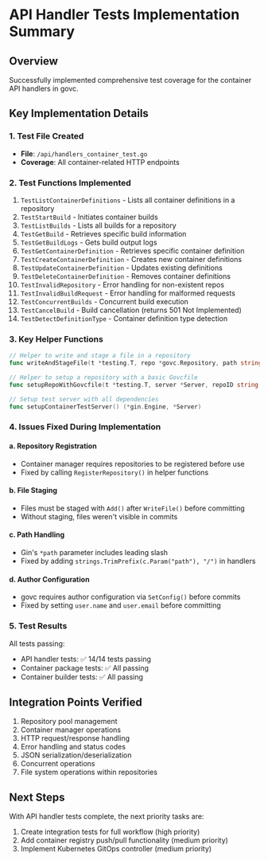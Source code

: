 # API Handler Tests Implementation Summary

## Overview
Successfully implemented comprehensive test coverage for the container API handlers in govc.

## Key Implementation Details

### 1. Test File Created
- **File**: `/api/handlers_container_test.go`
- **Coverage**: All container-related HTTP endpoints

### 2. Test Functions Implemented
1. `TestListContainerDefinitions` - Lists all container definitions in a repository
2. `TestStartBuild` - Initiates container builds
3. `TestListBuilds` - Lists all builds for a repository
4. `TestGetBuild` - Retrieves specific build information
5. `TestGetBuildLogs` - Gets build output logs
6. `TestGetContainerDefinition` - Retrieves specific container definition
7. `TestCreateContainerDefinition` - Creates new container definitions
8. `TestUpdateContainerDefinition` - Updates existing definitions
9. `TestDeleteContainerDefinition` - Removes container definitions
10. `TestInvalidRepository` - Error handling for non-existent repos
11. `TestInvalidBuildRequest` - Error handling for malformed requests
12. `TestConcurrentBuilds` - Concurrent build execution
13. `TestCancelBuild` - Build cancellation (returns 501 Not Implemented)
14. `TestDetectDefinitionType` - Container definition type detection

### 3. Key Helper Functions
```go
// Helper to write and stage a file in a repository
func writeAndStageFile(t *testing.T, repo *govc.Repository, path string, content []byte)

// Helper to setup a repository with a basic Govcfile
func setupRepoWithGovcfile(t *testing.T, server *Server, repoID string, govcfileContent string) *govc.Repository

// Setup test server with all dependencies
func setupContainerTestServer() (*gin.Engine, *Server)
```

### 4. Issues Fixed During Implementation

#### a. Repository Registration
- Container manager requires repositories to be registered before use
- Fixed by calling `RegisterRepository()` in helper functions

#### b. File Staging
- Files must be staged with `Add()` after `WriteFile()` before committing
- Without staging, files weren't visible in commits

#### c. Path Handling
- Gin's `*path` parameter includes leading slash
- Fixed by adding `strings.TrimPrefix(c.Param("path"), "/")` in handlers

#### d. Author Configuration
- govc requires author configuration via `SetConfig()` before commits
- Fixed by setting `user.name` and `user.email` before committing

### 5. Test Results
All tests passing:
- API handler tests: ✅ 14/14 tests passing
- Container package tests: ✅ All passing
- Container builder tests: ✅ All passing

## Integration Points Verified
1. Repository pool management
2. Container manager operations
3. HTTP request/response handling
4. Error handling and status codes
5. JSON serialization/deserialization
6. Concurrent operations
7. File system operations within repositories

## Next Steps
With API handler tests complete, the next priority tasks are:
1. Create integration tests for full workflow (high priority)
2. Add container registry push/pull functionality (medium priority)
3. Implement Kubernetes GitOps controller (medium priority)